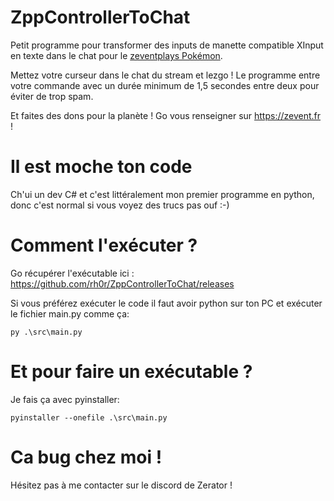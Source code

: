 # ZppControllerToChat
Petit programme pour transformer des inputs de manette compatible XInput en texte dans le chat pour le [zeventplays Pokémon](https://www.twitch.tv/zeventplays).

Mettez votre curseur dans le chat du stream et lezgo ! Le programme entre votre commande avec un durée minimum de 1,5 secondes entre deux pour éviter de trop spam. 

Et faites des dons pour la planète ! Go vous renseigner sur https://zevent.fr !

# Il est moche ton code
Ch'ui un dev C# et c'est littéralement mon premier programme en python, donc c'est normal si vous voyez des trucs pas ouf :-)

# Comment l'exécuter ?
Go récupérer l'exécutable ici : https://github.com/rh0r/ZppControllerToChat/releases

Si vous préférez exécuter le code il faut avoir python sur ton PC et exécuter le fichier main.py comme ça:

    py .\src\main.py

# Et pour faire un exécutable ?
Je fais ça avec pyinstaller:

    pyinstaller --onefile .\src\main.py
    
# Ca bug chez moi !
Hésitez pas à me contacter sur le discord de Zerator !
